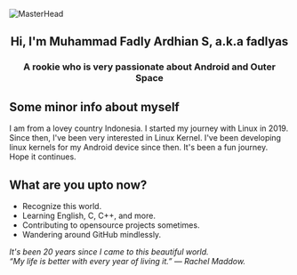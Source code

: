 ![MasterHead](https://1.bp.blogspot.com/-7A4WynwLsMw/XbBpCXG8fHI/AAAAAAAAMt4/uOa1bpLskYgrwGbllhSu2SDj_Mig8SXJQCLcBGAsYHQ/s1600/2000_600px.gif)

<p align="center">
<h2 align="center">Hi, I'm Muhammad Fadly Ardhian S, a.k.a fadlyas</h2>
<h3 align="center">A rookie who is very passionate about Android and Outer Space</h3>
</p>

## Some minor info about myself
I am from a lovey country Indonesia. I started my journey with Linux in 2019. Since then, I've been very interested in Linux Kernel. I've been developing linux kernels for my Android device since then. It's been a fun journey. Hope it continues.

## What are you upto now?
- Recognize this world.
- Learning English, C, C++, and more.
- Contributing to opensource projects sometimes.
- Wandering around GitHub mindlessly.

<p>
  <em>
    It's been 20 years since I came to this beautiful world.<br>
    “My life is better with every year of living it.” — Rachel Maddow.
  </em>
</p>
